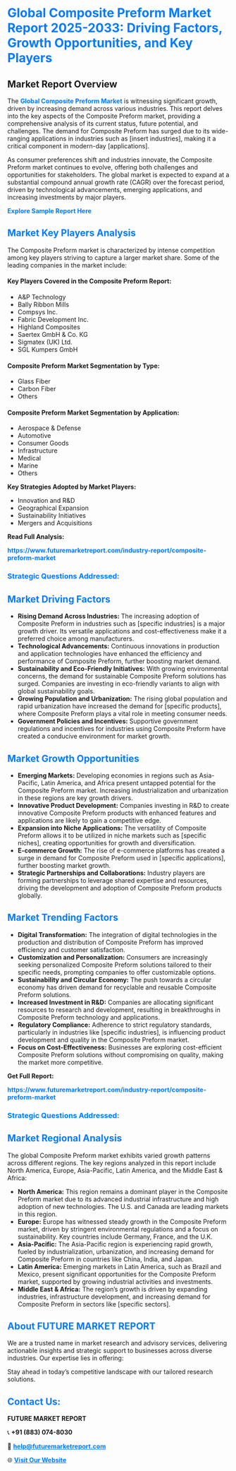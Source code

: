 <h1 style="color: #007BFF;">Global Composite Preform Market Report 2025-2033: Driving Factors, Growth Opportunities, and Key Players</h1>

<section id="overview">
<h2>Market Report Overview</h2>
<p>The <a href="https://www.futuremarketreport.com/industry-report/composite-preform-market" style="color: #007BFF; text-decoration: none;"><strong>Global Composite Preform Market</strong></a> is witnessing significant growth, driven by increasing demand across various industries. This report delves into the key aspects of the Composite Preform market, providing a comprehensive analysis of its current status, future potential, and challenges. The demand for Composite Preform has surged due to its wide-ranging applications in industries such as [insert industries], making it a critical component in modern-day [applications].</p>
<p>As consumer preferences shift and industries innovate, the Composite Preform market continues to evolve, offering both challenges and opportunities for stakeholders. The global market is expected to expand at a substantial compound annual growth rate (CAGR) over the forecast period, driven by technological advancements, emerging applications, and increasing investments by major players.</p>
</section>

<section id="overview">
<p><a href="https://www.futuremarketreport.com/request-sample/reportId=60274" style="color: #007BFF; text-decoration: none;"><strong>Explore Sample Report Here</strong></a></p>
</section>

<section id="key-players">
<h2 style="color: #007BFF;">Market Key Players Analysis</h2>
<p>The Composite Preform market is characterized by intense competition among key players striving to capture a larger market share. Some of the leading companies in the market include:</p>
<h4>Key Players Covered in the Composite Preform Report:</h4>
<ul><li>A&amp;P Technology</li><li>Bally Ribbon Mills</li><li>Compsys Inc.</li><li>Fabric Development Inc.</li><li>Highland Composites</li><li>Saertex GmbH &amp; Co. KG</li><li>Sigmatex (UK) Ltd.</li><li>SGL Kumpers GmbH</li></ul>
<h4>Composite Preform Market Segmentation by Type:</h4>
<ul><li>Glass Fiber</li><li>Carbon Fiber</li><li>Others</li></ul>

<h4>Composite Preform Market Segmentation by Application:</h4>
<ul><li>Aerospace &amp; Defense</li><li>Automotive</li><li>Consumer Goods</li><li>Infrastructure</li><li>Medical</li><li>Marine</li><li>Others</li></ul>
<p><strong>Key Strategies Adopted by Market Players:</strong></p>
<ul>
<li>Innovation and R&D</li>
<li>Geographical Expansion</li>
<li>Sustainability Initiatives</li>
<li>Mergers and Acquisitions</li>
</ul>
</section>

<section>
<p><strong>Read Full Analysis: </strong></p><a href="https://www.futuremarketreport.com/industry-report/composite-preform-market" style="color: #007BFF; text-decoration: none;"><strong>https://www.futuremarketreport.com/industry-report/composite-preform-market</strong></a>
<h3 style="color: #007BFF;">Strategic Questions Addressed:</h3>
</section>

<section id="driving-factors">
<h2 style="color: #007BFF;">Market Driving Factors</h2>
<ul>
<li><strong>Rising Demand Across Industries:</strong> The increasing adoption of Composite Preform in industries such as [specific industries] is a major growth driver. Its versatile applications and cost-effectiveness make it a preferred choice among manufacturers.</li>
<li><strong>Technological Advancements:</strong> Continuous innovations in production and application technologies have enhanced the efficiency and performance of Composite Preform, further boosting market demand.</li>
<li><strong>Sustainability and Eco-Friendly Initiatives:</strong> With growing environmental concerns, the demand for sustainable Composite Preform solutions has surged. Companies are investing in eco-friendly variants to align with global sustainability goals.</li>
<li><strong>Growing Population and Urbanization:</strong> The rising global population and rapid urbanization have increased the demand for [specific products], where Composite Preform plays a vital role in meeting consumer needs.</li>
<li><strong>Government Policies and Incentives:</strong> Supportive government regulations and incentives for industries using Composite Preform have created a conducive environment for market growth.</li>
</ul>
</section>

<section id="growth-opportunities">
<h2 style="color: #007BFF;">Market Growth Opportunities</h2>
<ul>
<li><strong>Emerging Markets:</strong> Developing economies in regions such as Asia-Pacific, Latin America, and Africa present untapped potential for the Composite Preform market. Increasing industrialization and urbanization in these regions are key growth drivers.</li>
<li><strong>Innovative Product Development:</strong> Companies investing in R&D to create innovative Composite Preform products with enhanced features and applications are likely to gain a competitive edge.</li>
<li><strong>Expansion into Niche Applications:</strong> The versatility of Composite Preform allows it to be utilized in niche markets such as [specific niches], creating opportunities for growth and diversification.</li>
<li><strong>E-commerce Growth:</strong> The rise of e-commerce platforms has created a surge in demand for Composite Preform used in [specific applications], further boosting market growth.</li>
<li><strong>Strategic Partnerships and Collaborations:</strong> Industry players are forming partnerships to leverage shared expertise and resources, driving the development and adoption of Composite Preform products globally.</li>
</ul>
</section>

<section id="trending-factors">
<h2 style="color: #007BFF;">Market Trending Factors</h2>
<ul>
<li><strong>Digital Transformation:</strong> The integration of digital technologies in the production and distribution of Composite Preform has improved efficiency and customer satisfaction.</li>
<li><strong>Customization and Personalization:</strong> Consumers are increasingly seeking personalized Composite Preform solutions tailored to their specific needs, prompting companies to offer customizable options.</li>
<li><strong>Sustainability and Circular Economy:</strong> The push towards a circular economy has driven demand for recyclable and reusable Composite Preform solutions.</li>
<li><strong>Increased Investment in R&D:</strong> Companies are allocating significant resources to research and development, resulting in breakthroughs in Composite Preform technology and applications.</li>
<li><strong>Regulatory Compliance:</strong> Adherence to strict regulatory standards, particularly in industries like [specific industries], is influencing product development and quality in the Composite Preform market.</li>
<li><strong>Focus on Cost-Effectiveness:</strong> Businesses are exploring cost-efficient Composite Preform solutions without compromising on quality, making the market more competitive.</li>
</ul>
</section>

<section>
<p><strong>Get Full Report: </strong></p><a href="https://www.futuremarketreport.com/industry-report/composite-preform-market" style="color: #007BFF; text-decoration: none;"><strong>https://www.futuremarketreport.com/industry-report/composite-preform-market</strong></a>
<h3 style="color: #007BFF;">Strategic Questions Addressed:</h3>
</section>


<section id="regional-analysis">
<h2 style="color: #007BFF;">Market Regional Analysis</h2>
<p>The global Composite Preform market exhibits varied growth patterns across different regions. The key regions analyzed in this report include North America, Europe, Asia-Pacific, Latin America, and the Middle East & Africa:</p>
<ul>
<li><strong>North America:</strong> This region remains a dominant player in the Composite Preform market due to its advanced industrial infrastructure and high adoption of new technologies. The U.S. and Canada are leading markets in this region.</li>
<li><strong>Europe:</strong> Europe has witnessed steady growth in the Composite Preform market, driven by stringent environmental regulations and a focus on sustainability. Key countries include Germany, France, and the U.K.</li>
<li><strong>Asia-Pacific:</strong> The Asia-Pacific region is experiencing rapid growth, fueled by industrialization, urbanization, and increasing demand for Composite Preform in countries like China, India, and Japan.</li>
<li><strong>Latin America:</strong> Emerging markets in Latin America, such as Brazil and Mexico, present significant opportunities for the Composite Preform market, supported by growing industrial activities and investments.</li>
<li><strong>Middle East & Africa:</strong> The region’s growth is driven by expanding industries, infrastructure development, and increasing demand for Composite Preform in sectors like [specific sectors].</li>
</ul>
</section>

<footer>
<h2 style="color: #007BFF;">About FUTURE MARKET REPORT</h2>
<p>We are a trusted name in market research and advisory services, delivering actionable insights and strategic support to businesses across diverse industries. Our expertise lies in offering:</p>

<p>Stay ahead in today’s competitive landscape with our tailored research solutions.</p>

<h2 style="color: #007BFF;">Contact Us:</h2>
<p><strong>FUTURE MARKET REPORT</strong></p>
<p>📞 <strong>+91 (883) 074-8030</strong></p>
<p>📧 <strong><a href="mailto:help@futuremarketreport.com" style="color: #007BFF;">help@futuremarketreport.com</a></strong></p>
<p>🌐 <strong><a href="https://www.futuremarketreport.com/" style="color: #007BFF;">Visit Our Website</a></strong></p>
</footer>